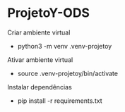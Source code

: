 # ProjetoY-ODS

Criar ambiente virtual 

- python3 -m venv .venv-projetoy

Ativar ambiente virtual

* source .venv-projetoy/bin/activate

Instalar dependências

* pip install -r requirements.txt
